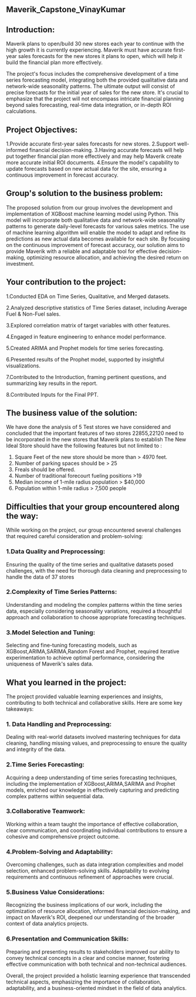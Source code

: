 ## Maverik_Capstone_VinayKumar

## Introduction:

Maverik plans to open/build 30 new stores each year to continue with the high growth it is currently experiencing. Maverik must have accurate first-year sales forecasts for the new stores it plans to open, which will help it build the financial plan more effectively.

The project's focus includes the comprehensive development of a time series forecasting model, integrating both the provided qualitative data and network-wide seasonality patterns. The ultimate output will consist of precise forecasts for the initial year of sales for the new store. It's crucial to emphasize that the project will not encompass intricate financial planning beyond sales forecasting, real-time data integration, or in-depth ROI calculations.

## Project Objectives:

1.Provide accurate first-year sales forecasts for new stores.
2.Support well-informed financial decision-making.
3.Having accurate forecasts will help put together financial plan more effectively and may help Maverik create more accurate initial ROI documents.
4.Ensure the model's capability to update forecasts based on new actual data for the site, ensuring a continuous improvement in forecast accuracy.

## Group's solution to the business problem:

The proposed solution from our group involves the development and implementation of XGBoost machine learning model using Python. This model will incorporate both qualitative data and network-wide seasonality patterns to generate daily-level forecasts for various sales metrics. The use of machine learning algorithm will enable the model to adapt and refine its predictions as new actual data becomes available for each site. By focusing on the continuous improvement of forecast accuracy, our solution aims to provide Maverik with a reliable and adaptable tool for effective decision-making, optimizing resource allocation, and achieving the desired return on investment.

## Your contribution to the project:

1.Conducted EDA on Time Series, Qualitative, and Merged datasets.

2.Analyzed descriptive statistics of Time Series dataset, including Average Fuel & Non-Fuel sales.

3.Explored correlation matrix of target variables with other features.

4.Engaged in feature engineering to enhance model performance.

5.Created ARIMA and Prophet models for time series forecasting.

6.Presented results of the Prophet model, supported by insightful visualizations.

7.Contributed to the Introduction, framing pertinent questions, and summarizing key results in the report.

8.Contributed Inputs for the Final PPT.

## The business value of the solution:

We have done the analysis of 5 Test stores we have considered and concluded that the important features of two stores 22855,22120 need to be incorporated in the new stores that Maverik plans to establish
The New Ideal Store should have the following features but not limited to :
1. Square Feet of the new store should be more than > 4970 feet.
2. Number of parking spaces should be > 25
3. Freals should be offered.
4. Number of traditional forecourt fueling positions >19
5. Median income of 1-mile radius population > $40,000
6. Population within 1-mile radius > 7,500 people

## Difficulties that your group encountered along the way:

While working on the project, our group encountered several challenges that required careful consideration and problem-solving:

### 1.Data Quality and Preprocessing: 
Ensuring the quality of the time series and qualitative datasets posed challenges, with the need for thorough data cleaning and preprocessing to handle the data of 37 stores

### 2.Complexity of Time Series Patterns:
Understanding and modeling the complex patterns within the time series data, especially considering seasonality variations, required a thoughtful approach and collaboration to choose appropriate forecasting techniques.

### 3.Model Selection and Tuning: 
Selecting and fine-tuning forecasting models, such as XGBoost,ARIMA,SARIMA,Random Forest and Prophet, required iterative experimentation to achieve optimal performance, considering the uniqueness of Maverik's sales data. 

## What you learned in the project: 

The project provided valuable learning experiences and insights, contributing to both technical and collaborative skills. Here are some key takeaways:

### 1. Data Handling and Preprocessing: 
Dealing with real-world datasets involved mastering techniques for data cleaning, handling missing values, and preprocessing to ensure the quality and integrity of the data.

### 2.Time Series Forecasting: 
Acquiring a deep understanding of time series forecasting techniques, including the implementation of XGBoost,ARIMA,SARIMA and Prophet models, enriched our knowledge in effectively capturing and predicting complex patterns within sequential data.

### 3.Collaborative Teamwork: 
Working within a team taught the importance of effective collaboration, clear communication, and coordinating individual contributions to ensure a cohesive and comprehensive project outcome.

### 4.Problem-Solving and Adaptability: 
Overcoming challenges, such as data integration complexities and model selection, enhanced problem-solving skills. Adaptability to evolving requirements and continuous refinement of approaches were crucial.

### 5.Business Value Considerations: 
Recognizing the business implications of our work, including the optimization of resource allocation, informed financial decision-making, and impact on Maverik's ROI, deepened our understanding of the broader context of data analytics projects.

### 6.Presentation and Communication Skills: 
Preparing and presenting results to stakeholders improved our ability to convey technical concepts in a clear and concise manner, fostering effective communication with both technical and non-technical audiences.

Overall, the project provided a holistic learning experience that transcended technical aspects, emphasizing the importance of collaboration, adaptability, and a business-oriented mindset in the field of data analytics.







